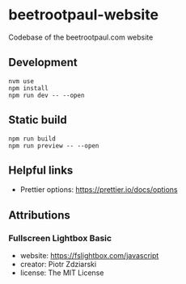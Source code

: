 # beetrootpaul-website

Codebase of the beetrootpaul.com website

## Development

```shell
nvm use
npm install
npm run dev -- --open
```

## Static build

```shell
npm run build
npm run preview -- --open
```

## Helpful links

- Prettier options: https://prettier.io/docs/options

## Attributions

### Fullscreen Lightbox Basic

- website: https://fslightbox.com/javascript
- creator: Piotr Zdziarski
- license: The MIT License
